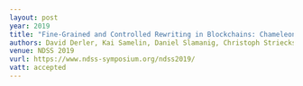 ```yaml
---
layout: post
year: 2019
title: "Fine-Grained and Controlled Rewriting in Blockchains: Chameleon-Hashing Gone Attribute-Based"
authors: David Derler, Kai Samelin, Daniel Slamanig, Christoph Striecks
venue: NDSS 2019
vurl: https://www.ndss-symposium.org/ndss2019/
vatt: accepted
---
```



